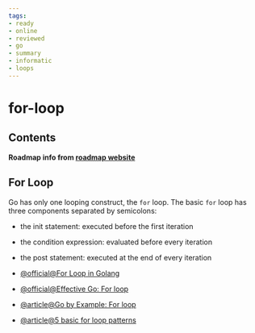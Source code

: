 ```yaml
---
tags:
- ready
- online
- reviewed
- go
- summary
- informatic
- loops
---
```


# for-loop

## Contents

__Roadmap info from [roadmap website](https://roadmap.sh/golang/go-basics/for-loop)__

## For Loop

Go has only one looping construct, the `for` loop. The basic `for` loop has three components separated by semicolons:

- the init statement: executed before the first iteration
- the condition expression: evaluated before every iteration
- the post statement: executed at the end of every iteration

- [@official@For Loop in Golang](https://go.dev/tour/flowcontrol/1)
- [@official@Effective Go: For loop](https://go.dev/doc/effective_go#for)
- [@article@Go by Example: For loop](https://gobyexample.com/for)
- [@article@5 basic for loop patterns](https://yourbasic.org/golang/for-loop/)
